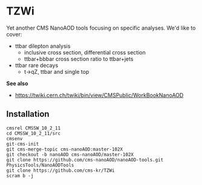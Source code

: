 # TZWi
Yet another CMS NanoAOD tools focusing on specific analyses.
We'd like to cover:

  * ttbar dilepton analysis
    * inclusive cross section, differential cross section
    * ttbar+bbbar cross section ratio to ttbar+jets
  * ttbar rare decays
    * t->qZ, ttbar and single top

**See also**
- https://twiki.cern.ch/twiki/bin/view/CMSPublic/WorkBookNanoAOD

## Installation
```
cmsrel CMSSW_10_2_11
cd CMSSW_10_2_11/src
cmsenv
git-cms-init
git cms-merge-topic cms-nanoAOD:master-102X
git checkout -b nanoAOD cms-nanoAOD/master-102X
git clone https://github.com/cms-nanoAOD/nanoAOD-tools.git PhysicsTools/NanoAODTools
git clone https://github.com/cms-kr/TZWi
scram b -j
```

